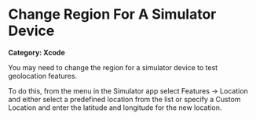 # Change Region For A Simulator Device

__Category: Xcode__

You may need to change the region for a simulator device to test geolocation features.
 
To do this, from the menu in the Simulator app select Features -> Location and either select a predefined location from the list or specify a Custom Location and enter the latitude and longitude for the new location.
